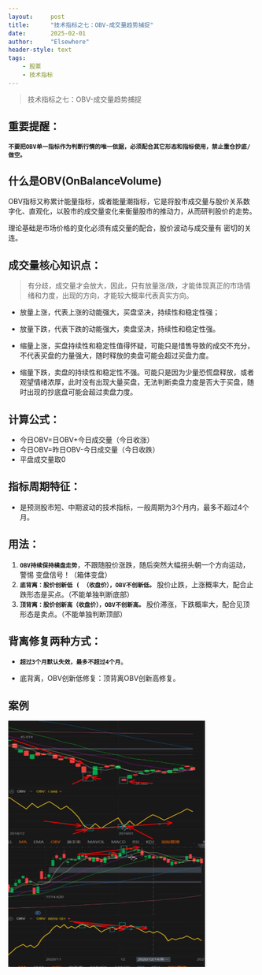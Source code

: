 ```yaml
---
layout: 	post
title: 		"技术指标之七：OBV-成交量趋势捕捉"
date:       2025-02-01
author: 	"Elsewhere"
header-style: text
tags:
    - 股票  
    - 技术指标 
---
```


> 技术指标之七：OBV-成交量趋势捕捉



## 重要提醒：

**`不要把OBV单一指标作为判断行情的唯一依据，必须配合其它形态和指标使用，禁止重仓抄底/做空。`**





## 什么是OBV(OnBalanceVolume)
OBV指标又称累计能量指标，或者能量潮指标，它是将股市成交量与股价关系数字化、直观化，以股市的成交量变化来衡量股市的推动力，从而研判股价的走势。

理论基础是市场价格的变化必须有成交量的配合，股价波动与成交量有
密切的关连。



## 成交量核心知识点：
> 有分歧，成交量才会放大，因此，只有放量涨/跌，才能体现真正的市场情绪和力度，出现的方向，才能较大概率代表真实方向。

- 放量上涨，代表上涨的动能强大，买盘坚决，持续性和稳定性强；

- 放量下跌，代表下跌的动能强大，卖盘坚决，持续性和稳定性强。

- 缩量上涨，买盘持续性和稳定性值得怀疑，可能只是惜售导致的成交不充分，不代表买盘的力量强大，随时释放的卖盘可能会超过买盘力度。

- 缩量下跌，卖盘的持续性和稳定性不强。可能只是因为少量恐慌盘释放，或者观望情绪浓厚，此时没有出现大量买盘，无法判断卖盘力度是否大于买盘，随时出现的抄底盘可能会超过卖盘力度。

  

## 计算公式：
- 今日OBV=日OBV+今日成交量（今日收涨）
- 今日OBV=昨日OBV-今日成交量（今日收跌）
- 平盘成交量取0

## 指标周期特征：
- 是预测股市短、中期波动的技术指标，一般周期为3个月内，最多不超过4个月。



## 用法：
1. **`OBV持续保持横盘走势`**，不跟随股价涨跌，随后突然大幅拐头朝一个方向运动，警惕
变盘信号！（箱体变盘）
2. **`底背离：股价创新低 ( （收盘价），OBV不创新低。`**
股价止跌，上涨概率大，配合止跌形态是买点。（不能单独判断底部）
3. **`顶背离：股价创新高（收盘价），OBV不创新高。`**
股价滞涨，下跌概率大，配合见顶形态是卖点。（不能单独判断顶部）

## 背离修复两种方式：

- **`超过3个月默认失效，最多不超过4个月`**。

- 底背离，OBV创新低修复：顶背离OBV创新高修复。

  


## 案例

<img src="/img/2025/02/01-53/5.jpg" width = "400" height = "250"  align=left /><br><br><br><br><br><br><br><br><br><br>

<img src="/img/2025/02/01-53/6.jpg" width = "400" height = "250"  align=left /><br><br><br><br><br><br><br><br><br><br><br>
